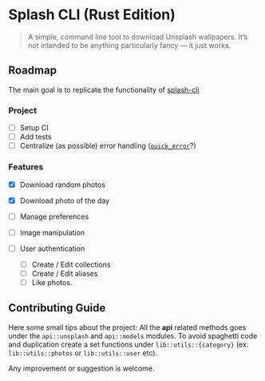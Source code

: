 # Splash CLI (Rust Edition)
>  A simple, command line tool to download Unsplash wallpapers. It’s not intended to be anything particularly fancy — it just works. 

## Roadmap
The main goal is to replicate the functionality of [splash-cli][splash-cli]

### Project
- [ ] Setup CI
- [ ] Add tests
- [ ] Centralize (as possible) error handling ([`quick_error`][quick-error]?)

### Features
- [x] Download random photos
- [x] Download photo of the day
- [ ] Manage preferences
- [ ] Image manipulation

- [ ] User authentication
  - [ ] Create / Edit collections
  - [ ] Create / Edit aliases
  - [ ] Like photos.

## Contributing Guide
Here some small tips about the project: 
All the **api** related methods goes under the `api::unsplash` and `api::models` modules.
To avoid spaghetti code and duplication create a set functions under `lib::utils::{category}` (ex: `lib::utils::photos` or `lib::utils::user` etc).

Any improvement or suggestion is welcome.


[splash-cli]: https://github.com/splash-cli/splash-cli
[quick-error]: https://github.com/tailhook/quick-error
